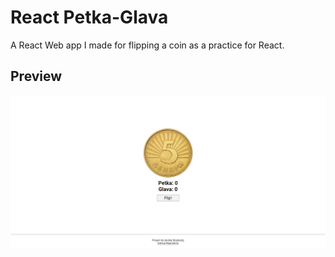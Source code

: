 # React Petka-Glava

A React Web app I made for flipping a coin as a practice for React.

## Preview
![preview](preview.png 'Preview Image')
